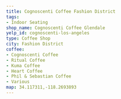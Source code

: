 ```yaml
---
title: Cognoscenti Coffee Fashion District
tags:
- Indoor Seating
shop_name: Cognoscenti Coffee Glendale
yelp_id: cognoscenti-los-angeles
type: Coffee Shop
city: Fashion District
coffee:
- Cognoscenti Coffee
- Ritual Coffee
- Kuma Coffee
- Heart Coffee
- Phil & Sebastian Coffee
- Various
map: 34.117311,-118.2693893
---
```

